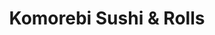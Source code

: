 ---
layout: place
title: "Komorebi Sushi & Rolls"
permalink: /washington/kirkland/komorebi-sushi-rolls.html
stateAbbr: WA
stateName: Washington
cityName: Kirkland
seo:
  name: "Komorebi Sushi & Rolls"
  type: Restaurant
  links: https://www.clover.com/online-ordering/komorebi-sushi--rolls-kirkland
description: "Komorebi Sushi & Rolls serves delicious sushi in Kirkland, Washington. Try fresh Japanese dishes for a great dining experience. "
place_id: ChIJeUAC_HETkFQR1TJwdOMDLLc
photos:
  - name: >-
      places/ChIJeUAC_HETkFQR1TJwdOMDLLc/photos/AeeoHcLE0UEsIyEhu1MocPcb3bsgilgCWTjqpNzI3NqZ2fyR92r5OjxgUMPhpeE3OzO3SJkgzNH49H5CYGWs4nN9_jAhBMhVf-30-MaMsdh3rxSMDcCUA6rzm8bkcRX01zy_OFJtHMq1a-t48LmwQGN90o7lL0PnHGN9cRc_Sr9muApXd5s4UFJGh1b8k0jm7wuI9Z1cJs0OLAa3qwfo1l6tlGPHCk_P35DB5At87X7XE95L9XcowaWxKZ5pOwBk-dycYGbwkqwX7vpeYhSD5KJOF1z0jbrjvibW-bllnEf2wIguAA
    widthPx: 4800
    heightPx: 1997
    authorAttributions:
      - displayName: Komorebi Sushi & Rolls
        uri: https://maps.google.com/maps/contrib/111494906218533160882
        photoUri: >-
          https://lh3.googleusercontent.com/a/ACg8ocIo89SoZ2Uth5qSeZH7hDl-rAVPovmH_JzS7TslkRBEcez7KQ=s100-p-k-no-mo
    flagContentUri: >-
      https://www.google.com/local/imagery/report/?cb_client=maps_api_places.places_api&image_key=!1e10!2sAF1QipODV-0A60IFEVZsypoSp2HEKj83py90ySgGq98q&hl=en-US
    googleMapsUri: >-
      https://www.google.com/maps/place//data=!3m4!1e2!3m2!1sAF1QipODV-0A60IFEVZsypoSp2HEKj83py90ySgGq98q!2e10!4m2!3m1!1s0x54901371fc024079:0xb72c03e3747032d5
  - name: >-
      places/ChIJeUAC_HETkFQR1TJwdOMDLLc/photos/AeeoHcIexT-_PF1k-_0sRJ41E8tYKUd43YsvAEbdI-AlhOHS9_--pATAFRnj3u6ggO5Nkq-udgNstopZgNEQfFsoXUbwL9W_E6triTDKG5KUtwkL2X2sf8FSJ58cV-VoVE_3vyH5pwJU-6sSsgEYshrlQ8dqdKIqyhqOOllV7GQ3G5u0gLIlnEz_bTTwz9PRoU5cjH7wAtmgaASZgBhCIicBP5FjuzciKpIIAXkRaWiv54uTZYSYxBool-7vxmP3Fv77buY_rrLUHqVC04fIddpxbAj8GxgO4BHYkYKMVYs-SQLlbg
    widthPx: 1332
    heightPx: 1332
    authorAttributions:
      - displayName: Komorebi Sushi & Rolls
        uri: https://maps.google.com/maps/contrib/111494906218533160882
        photoUri: >-
          https://lh3.googleusercontent.com/a/ACg8ocIo89SoZ2Uth5qSeZH7hDl-rAVPovmH_JzS7TslkRBEcez7KQ=s100-p-k-no-mo
    flagContentUri: >-
      https://www.google.com/local/imagery/report/?cb_client=maps_api_places.places_api&image_key=!1e10!2sAF1QipOtwzBF0Z65vEA_G2mXWKGB_pHFXH3kFnr7N2de&hl=en-US
    googleMapsUri: >-
      https://www.google.com/maps/place//data=!3m4!1e2!3m2!1sAF1QipOtwzBF0Z65vEA_G2mXWKGB_pHFXH3kFnr7N2de!2e10!4m2!3m1!1s0x54901371fc024079:0xb72c03e3747032d5
  - name: >-
      places/ChIJeUAC_HETkFQR1TJwdOMDLLc/photos/AeeoHcKkdAo0Kool6RUT4gggjfkRfRjTyT7a1i1E8AMfebMvXvH8IbOCWB8imQhopPWnTVdW8Rx7U9Rcvb0IL18-kDfiR1u1MdyIaQGIatP0UMVBzxMw3jg7wUBRyKwvTynK1aSdZr3rNFyrNt37wW4-SwpRd13jp_oaGxgmfmxdjFIEqHQ3yM_CCcyKvrsA6fKueo6NoKXhj24nhfTsHOSlBWfk9Z2Wwk0Zf7bSVxFtDlPdXNzOrWUIxc3Psw5Vjq8m5dRTo1pBOWiPGHAnsYyjdTdQpue0wxUDN_QwYOlFmiZ0FGo9euCD9k5Ut6TWdLSMM4b075MmzDPHdkTR0SL5GP8CcIgky5FUBFbJ3aJ3m-O2qK4qJXoqb7xT-iwMkQzhcmRXkRdmt8zpPqK2ONHp67g57A6tlQaM-7TWU7aFGA
    widthPx: 4032
    heightPx: 3024
    authorAttributions:
      - displayName: Yoori Choi
        uri: https://maps.google.com/maps/contrib/107184211232076514220
        photoUri: >-
          https://lh3.googleusercontent.com/a/ACg8ocJ2jvD2tEEAoiafktcMqLjYNisgO8cd9VTQiqdl4A6UnK8bUA=s100-p-k-no-mo
    flagContentUri: >-
      https://www.google.com/local/imagery/report/?cb_client=maps_api_places.places_api&image_key=!1e10!2sCIHM0ogKEICAgMDAkpyhAw&hl=en-US
    googleMapsUri: >-
      https://www.google.com/maps/place//data=!3m4!1e2!3m2!1sCIHM0ogKEICAgMDAkpyhAw!2e10!4m2!3m1!1s0x54901371fc024079:0xb72c03e3747032d5
  - name: >-
      places/ChIJeUAC_HETkFQR1TJwdOMDLLc/photos/AeeoHcIr67MvblbwTVAd3Pm-r5aJ24QSuw1nG1uBaLpVjzUbLQd5o-0_h-I-P7wwzt8FULaGqasKRlcs-Pw5dwMd4IirB8wpVOA5ClxbkUil_OR895vhygBy90fSI7LcLr8BFF7Picj3i0VMnoJcZek5GoHBD3pbFYqWDs_C6H_8pOjOmIJ_Y_4D_xJmYrX9o4uMlrR5cj7xgWqAm0BNk0or_sVa__KZzzl5aO6sq3T73PHZ1hTcX3G3nbHPBvPN76wgiIQB1RueJJIj4rZjEHW9Wu5GTxFqHTcrtgSMiadxzk0DI4NIepBiCxSB6SUuKAILr695V7ch_oUzfe_-IbbtuU4nkN-Qr3EF74DaQuq1ekTMLMWgIhROY5L5LAkCrtSXSYQSGK8XvQk1o90yx5XJ3I2Ziek_0O5MEhrwK96bRPk1DA
    widthPx: 4000
    heightPx: 2252
    authorAttributions:
      - displayName: Lamb
        uri: https://maps.google.com/maps/contrib/108018253627943079847
        photoUri: >-
          https://lh3.googleusercontent.com/a/ACg8ocKmWYFmm96veRV4GM4COO1CXUPMMxlDQBFze6ovMWR-dErjZQ=s100-p-k-no-mo
    flagContentUri: >-
      https://www.google.com/local/imagery/report/?cb_client=maps_api_places.places_api&image_key=!1e10!2sCIHM0ogKEICAgIDzv5OzUA&hl=en-US
    googleMapsUri: >-
      https://www.google.com/maps/place//data=!3m4!1e2!3m2!1sCIHM0ogKEICAgIDzv5OzUA!2e10!4m2!3m1!1s0x54901371fc024079:0xb72c03e3747032d5
  - name: >-
      places/ChIJeUAC_HETkFQR1TJwdOMDLLc/photos/AeeoHcLT6dMxzDhDac0jMqlai3ia5H5eqZHk603oUW9rT9PXyLqL5qKg4TtJ4LZ-GsLBpl9XDDt3Ql5RpRl4dE4iC81yyf54ZVbHxhpNmEQScpqnyEPfyC-BnX_IVQOXHVxMum3Q8QRRN_anPsBEOQm6oUyYrEAbvJXpzvFVJhn7Eh1UJ4ejZ8t6F5yD7m0NrqV3BuPqj9WvwqPyosXh6U9D3flAuSNXN2O6R8ACVDkyGFZ-spIIUM4FkJNS4iYtHnkwK6Kw8E0OWMngSX0pWxPqBMC9f4OLJv7g4LQ7CdYkpY1FYQzoDTXm2u_DJUDf7NL5g3xVNndRQ_oWMmdjF5ssX8kNA_iiFcAv8Bkz6R9NxM7E9Wau18K1WpkGgtMkG_p0SaHpXBvh4ce17gjUq7ykm8c1qCwaxWNJK9lFIuV5jNLLnw
    widthPx: 3072
    heightPx: 4080
    authorAttributions:
      - displayName: Khuyen Ha
        uri: https://maps.google.com/maps/contrib/108883766072758526469
        photoUri: >-
          https://lh3.googleusercontent.com/a-/ALV-UjWsn9ZJDDfo3jBVpJFRwRS4TDjNrol7y0UvSYX9-JpRW3CPyJnlug=s100-p-k-no-mo
    flagContentUri: >-
      https://www.google.com/local/imagery/report/?cb_client=maps_api_places.places_api&image_key=!1e10!2sCIHM0ogKEICAgIDb3L6dAw&hl=en-US
    googleMapsUri: >-
      https://www.google.com/maps/place//data=!3m4!1e2!3m2!1sCIHM0ogKEICAgIDb3L6dAw!2e10!4m2!3m1!1s0x54901371fc024079:0xb72c03e3747032d5
  - name: >-
      places/ChIJeUAC_HETkFQR1TJwdOMDLLc/photos/AeeoHcJotvoqGyX_1Mh8iGBRcxg8Aq_EUS6ggtKfxY8AQkfnbdqvjyI8iVriWQ27rquzIJtnfgc5pfmob6AQEDm_OxJTcuAefdKd-dv9KN61VSfHWnqoh75n9uwji2HGapLz7iDoJAvsUqCBvoFkes55qwFyqLmQp5JzfqBWGNFxkxTNvIpZMPVuCGmmTx65GloXGpXzFtnw6Ne5rT35IGFT1LCQgppSc_wSfjb6Ih2WOHbJWAiAsC1xSlQI_Ba1YmqkLr2yvO4h32LdTfgZx63TVn4dRso7_GBg99jYqYRlLx7l6Bx5eIgG1VtwG6A8f9Iaedx9GDFOOqC5tOt1xFxil3Li3WVFL324UNLu6fBXoJRWiNwSTeIAkKtULHXjl-UKOY5gXcFx2ozqCD_tvbDPzk1aDEpugAR_JIUsxWk5ssNFNHM-
    widthPx: 4000
    heightPx: 3000
    authorAttributions:
      - displayName: Hannah Chang
        uri: https://maps.google.com/maps/contrib/114946637642184254026
        photoUri: >-
          https://lh3.googleusercontent.com/a-/ALV-UjUwLiQUPPPrH5eCQDZQy2X3_zCZig6qwt1VZePWxWljWQHOIjol=s100-p-k-no-mo
    flagContentUri: >-
      https://www.google.com/local/imagery/report/?cb_client=maps_api_places.places_api&image_key=!1e10!2sCIHM0ogKEICAgICdsMi7-wE&hl=en-US
    googleMapsUri: >-
      https://www.google.com/maps/place//data=!3m4!1e2!3m2!1sCIHM0ogKEICAgICdsMi7-wE!2e10!4m2!3m1!1s0x54901371fc024079:0xb72c03e3747032d5
  - name: >-
      places/ChIJeUAC_HETkFQR1TJwdOMDLLc/photos/AeeoHcKoZEHwHsWYmX2UDBbOTjtJsudTOxDPYfw6zY0nfyWd8cY5JfS21qEi4whFls4A6MEdYbzO5nf4I-duNDphSLZpw6soKTgHs3jquY9_OWNM2-7j1DcIoGBGmqAF64QV7m31_OgDTY4WEHyqWEJHCrbeuEPxmMilGQ_ILzFoaaZMZxR18S8Qf630o8aNX9FZirjeTQwqqjNLtGn8uk8F7oElU4KAdbhrMzFBeozqZj7_u3MbHKfPcx29J-SgdRbMPcWDQwm3nWl-ngztDDQBrlS8Yk-2QZbrknX0aD0bQMGQULW_FDmHzr4ezINRG7A2ybq8950CneCEQZOJP-UrrIdhFPJJTGGuUNAzO2vSI-lHvZBA7Z0YGAQUEMXOwoTSV4y_tnI77aB8Mig9L_O49PWy_8UuVERLeFFsLFDkykzQfQ
    widthPx: 4800
    heightPx: 3600
    authorAttributions:
      - displayName: Marty Waylen
        uri: https://maps.google.com/maps/contrib/104066251875152689113
        photoUri: >-
          https://lh3.googleusercontent.com/a/ACg8ocKVlIujaZ0x2oPSNoOOzWCAds0HWWKHAvaVzgGUsWF3MeHzRA=s100-p-k-no-mo
    flagContentUri: >-
      https://www.google.com/local/imagery/report/?cb_client=maps_api_places.places_api&image_key=!1e10!2sCIHM0ogKEICAgIDZ6tr0Dw&hl=en-US
    googleMapsUri: >-
      https://www.google.com/maps/place//data=!3m4!1e2!3m2!1sCIHM0ogKEICAgIDZ6tr0Dw!2e10!4m2!3m1!1s0x54901371fc024079:0xb72c03e3747032d5
  - name: >-
      places/ChIJeUAC_HETkFQR1TJwdOMDLLc/photos/AeeoHcIkiMJC6NHVvpi7xaaFFar3s40UyKTbOobNTnBS4c3uF44_3KK4gCD0aoqu0hxIZ5yx82ley0hxGOfBJZyWrd1km_2QvjRLOejreB8WfCsEEYyZqAtpgthcZrFRvS8mai1HJfgnkpqYEaiN80WPS-b4ZRu71hVX6d3OHoux374MOFU6OuxYqjlIHBD8hDSFR8ZMBUVZgD9Ara38jjHEr-FVODHASDg-jm5PVJZfa8xb-uRV1TY81j-2GhTGBPL8B05BJPmGaqPc5jUIPRPs4uEwLYkgK6FoK_MzvwsA3IPIfg
    widthPx: 4000
    heightPx: 3000
    authorAttributions:
      - displayName: Komorebi Sushi & Rolls
        uri: https://maps.google.com/maps/contrib/111494906218533160882
        photoUri: >-
          https://lh3.googleusercontent.com/a/ACg8ocIo89SoZ2Uth5qSeZH7hDl-rAVPovmH_JzS7TslkRBEcez7KQ=s100-p-k-no-mo
    flagContentUri: >-
      https://www.google.com/local/imagery/report/?cb_client=maps_api_places.places_api&image_key=!1e10!2sAF1QipNEkXoxsLHiDMbLJnf25Rkmbrb2UCQ7Z6H4cK8x&hl=en-US
    googleMapsUri: >-
      https://www.google.com/maps/place//data=!3m4!1e2!3m2!1sAF1QipNEkXoxsLHiDMbLJnf25Rkmbrb2UCQ7Z6H4cK8x!2e10!4m2!3m1!1s0x54901371fc024079:0xb72c03e3747032d5
  - name: >-
      places/ChIJeUAC_HETkFQR1TJwdOMDLLc/photos/AeeoHcLFUBuknai2UjX2rTOwtgaHfiCOhVJ7_Ot9hmWVfcBYth0mL7a-jmENCnOp1YL6hBZ_Bt3LK5hz3phWYzJVNSWWKQOqKa6HFs1_XgBrJqUC2AEGbwook_5v5Yez332Y-3xQ7ys7M3lCfwQ3wycppy6VX873VRncLORaBqMxT6n-Cc_b2K8mErdLMpeBSOGx1VZIgQIUvCsYfxuCw529-ShMp6pCLOoV6AjyGvlIHaaGlPieI3frCG-e_jYDiJsIIVNawywORsl7f8fyHqb7_dV9kz93okT5nKB_-TqqsL-dYekXaNJOZqYYNSRjN-MZW3d3SUwQWS2v5osMXBxEHTYGgz-Em6a3_vX9Og5NFwL3k1hV9AGrGcfAZcL54uvVAQzLtCm8Nd3qB5-cW7IF6lry5gnEiYobSA9VjMYYdYwhVA
    widthPx: 4000
    heightPx: 3000
    authorAttributions:
      - displayName: Hannah Chang
        uri: https://maps.google.com/maps/contrib/114946637642184254026
        photoUri: >-
          https://lh3.googleusercontent.com/a-/ALV-UjUwLiQUPPPrH5eCQDZQy2X3_zCZig6qwt1VZePWxWljWQHOIjol=s100-p-k-no-mo
    flagContentUri: >-
      https://www.google.com/local/imagery/report/?cb_client=maps_api_places.places_api&image_key=!1e10!2sCIHM0ogKEICAgICdsMi7Bw&hl=en-US
    googleMapsUri: >-
      https://www.google.com/maps/place//data=!3m4!1e2!3m2!1sCIHM0ogKEICAgICdsMi7Bw!2e10!4m2!3m1!1s0x54901371fc024079:0xb72c03e3747032d5
  - name: >-
      places/ChIJeUAC_HETkFQR1TJwdOMDLLc/photos/AeeoHcLFzESWdwsouga-NgqJ2WGXzNeHkGMwJqaWN4cFDU-NxM28qu1WFDD6nwQdL9ikl9zYf5-JiT1TNj4qEJKlssw-Yq4r4ukeDQpGXF61qsArZt6oJScdWsUB9Bklo-eObJYw8UbNfAjgaBGbrQ5nmjVGvxTWyatsAkVcnrhpArqFZRyPgHh1pmwZe22GEBtDkIO_4yJVFOos47ObOIc-0Xin3WVhWBHdli-JyqxP5vGteueBihXOF3eFO5c61Lncf_sgk8YSUuRG5UQ_nSqyVXssvEkBWHV_TxilBNnw4gGD5A
    widthPx: 4000
    heightPx: 3000
    authorAttributions:
      - displayName: Komorebi Sushi & Rolls
        uri: https://maps.google.com/maps/contrib/111494906218533160882
        photoUri: >-
          https://lh3.googleusercontent.com/a/ACg8ocIo89SoZ2Uth5qSeZH7hDl-rAVPovmH_JzS7TslkRBEcez7KQ=s100-p-k-no-mo
    flagContentUri: >-
      https://www.google.com/local/imagery/report/?cb_client=maps_api_places.places_api&image_key=!1e10!2sAF1QipPOXHE-ukvhvC08kNm2xvwOMiTewAwnsAzr58Uu&hl=en-US
    googleMapsUri: >-
      https://www.google.com/maps/place//data=!3m4!1e2!3m2!1sAF1QipPOXHE-ukvhvC08kNm2xvwOMiTewAwnsAzr58Uu!2e10!4m2!3m1!1s0x54901371fc024079:0xb72c03e3747032d5
address: 8560 122nd Ave NE, Kirkland, WA 98033, USA
street: 8560 122nd Ave NE
city: Kirkland
state: WA
zip: '98033'
country: USA
neighborhood: North Rose Hill
latitude: '47.680310'
longitude: '-122.177985'
accessibility_options:
  wheelchairAccessibleParking: true
  wheelchairAccessibleEntrance: true
  wheelchairAccessibleRestroom: true
  wheelchairAccessibleSeating: true
business_status: OPERATIONAL
name: Komorebi Sushi & Rolls
google_maps_links:
  directionsUri: >-
    https://www.google.com/maps/dir//''/data=!4m7!4m6!1m1!4e2!1m2!1m1!1s0x54901371fc024079:0xb72c03e3747032d5!3e0
  placeUri: https://maps.google.com/?cid=13198928883362050773
  writeAReviewUri: >-
    https://www.google.com/maps/place//data=!4m3!3m2!1s0x54901371fc024079:0xb72c03e3747032d5!12e1
  reviewsUri: >-
    https://www.google.com/maps/place//data=!4m4!3m3!1s0x54901371fc024079:0xb72c03e3747032d5!9m1!1b1
  photosUri: >-
    https://www.google.com/maps/place//data=!4m3!3m2!1s0x54901371fc024079:0xb72c03e3747032d5!10e5
primary_type: Japanese Restaurant
opening_hours:
  regular: null
  current: null
secondary_opening_hours:
  regular:
    weekdayDescriptions: null
    type: null
  current:
    weekdayDescriptions: null
    type: null
phone: (425) 828-3106
price_level: PRICE_LEVEL_MODERATE
price_range: $20 &ndash; $30
rating: '4.6'
rating_count: 86
website: https://www.clover.com/online-ordering/komorebi-sushi--rolls-kirkland
reviews: null
parking_options: null
payment_options: null
allow_dogs: null
curbside_pickup: null
delivery: null
dine_in: null
good_for_children: null
good_for_groups: null
good_for_sports: null
live_music: null
menu_for_children: null
outdoor_seating: null
reservable: null
restroom: null
serves_beer: null
serves_breakfast: null
serves_brunch: null
serves_cocktails: null
serves_coffee: null
serves_dinner: null
serves_dessert: null
serves_lunch: null
serves_vegetarian_food: null
serves_wine: null
takeout: null
summary: null

---